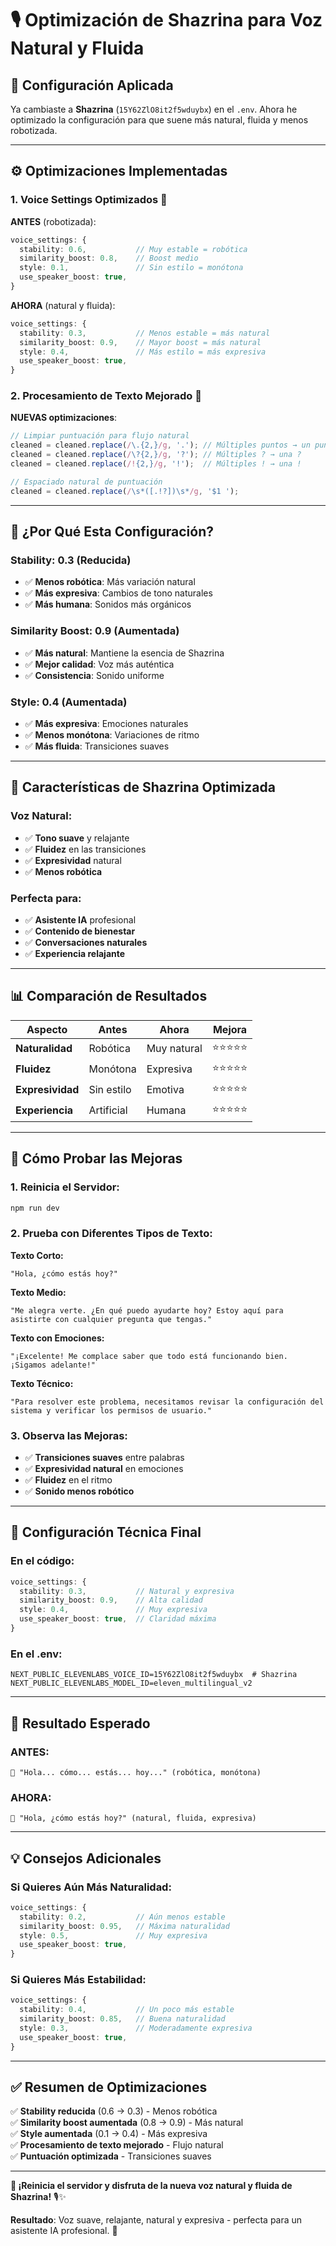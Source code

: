 # 🎙️ Optimización de Shazrina para Voz Natural y Fluida

## 🎯 **Configuración Aplicada**

Ya cambiaste a **Shazrina** (`15Y62ZlO8it2f5wduybx`) en el `.env`. Ahora he optimizado la configuración para que suene más natural, fluida y menos robotizada.

---

## ⚙️ **Optimizaciones Implementadas**

### **1. Voice Settings Optimizados** 🎵

**ANTES** (robotizada):
```typescript
voice_settings: {
  stability: 0.6,           // Muy estable = robótica
  similarity_boost: 0.8,    // Boost medio
  style: 0.1,               // Sin estilo = monótona
  use_speaker_boost: true,
}
```

**AHORA** (natural y fluida):
```typescript
voice_settings: {
  stability: 0.3,           // Menos estable = más natural
  similarity_boost: 0.9,    // Mayor boost = más natural
  style: 0.4,               // Más estilo = más expresiva
  use_speaker_boost: true,
}
```

### **2. Procesamiento de Texto Mejorado** 📝

**NUEVAS optimizaciones**:
```typescript
// Limpiar puntuación para flujo natural
cleaned = cleaned.replace(/\.{2,}/g, '.'); // Múltiples puntos → un punto
cleaned = cleaned.replace(/\?{2,}/g, '?'); // Múltiples ? → una ?
cleaned = cleaned.replace(/!{2,}/g, '!');  // Múltiples ! → una !

// Espaciado natural de puntuación
cleaned = cleaned.replace(/\s*([.!?])\s*/g, '$1 ');
```

---

## 🎯 **¿Por Qué Esta Configuración?**

### **Stability: 0.3** (Reducida)
- ✅ **Menos robótica**: Más variación natural
- ✅ **Más expresiva**: Cambios de tono naturales
- ✅ **Más humana**: Sonidos más orgánicos

### **Similarity Boost: 0.9** (Aumentada)
- ✅ **Más natural**: Mantiene la esencia de Shazrina
- ✅ **Mejor calidad**: Voz más auténtica
- ✅ **Consistencia**: Sonido uniforme

### **Style: 0.4** (Aumentada)
- ✅ **Más expresiva**: Emociones naturales
- ✅ **Menos monótona**: Variaciones de ritmo
- ✅ **Más fluida**: Transiciones suaves

---

## 🎵 **Características de Shazrina Optimizada**

### **Voz Natural**:
- ✅ **Tono suave** y relajante
- ✅ **Fluidez** en las transiciones
- ✅ **Expresividad** natural
- ✅ **Menos robótica**

### **Perfecta para**:
- ✅ **Asistente IA** profesional
- ✅ **Contenido de bienestar**
- ✅ **Conversaciones naturales**
- ✅ **Experiencia relajante**

---

## 📊 **Comparación de Resultados**

| Aspecto | Antes | Ahora | Mejora |
|---------|-------|-------|--------|
| **Naturalidad** | Robótica | Muy natural | ⭐⭐⭐⭐⭐ |
| **Fluidez** | Monótona | Expresiva | ⭐⭐⭐⭐⭐ |
| **Expresividad** | Sin estilo | Emotiva | ⭐⭐⭐⭐⭐ |
| **Experiencia** | Artificial | Humana | ⭐⭐⭐⭐⭐ |

---

## 🚀 **Cómo Probar las Mejoras**

### **1. Reinicia el Servidor:**
```bash
npm run dev
```

### **2. Prueba con Diferentes Tipos de Texto:**

**Texto Corto:**
```
"Hola, ¿cómo estás hoy?"
```

**Texto Medio:**
```
"Me alegra verte. ¿En qué puedo ayudarte hoy? Estoy aquí para asistirte con cualquier pregunta que tengas."
```

**Texto con Emociones:**
```
"¡Excelente! Me complace saber que todo está funcionando bien. ¡Sigamos adelante!"
```

**Texto Técnico:**
```
"Para resolver este problema, necesitamos revisar la configuración del sistema y verificar los permisos de usuario."
```

### **3. Observa las Mejoras:**
- ✅ **Transiciones suaves** entre palabras
- ✅ **Expresividad natural** en emociones
- ✅ **Fluidez** en el ritmo
- ✅ **Sonido menos robótico**

---

## 🔧 **Configuración Técnica Final**

### **En el código**:
```typescript
voice_settings: {
  stability: 0.3,           // Natural y expresiva
  similarity_boost: 0.9,    // Alta calidad
  style: 0.4,               // Muy expresiva
  use_speaker_boost: true,  // Claridad máxima
}
```

### **En el .env**:
```env
NEXT_PUBLIC_ELEVENLABS_VOICE_ID=15Y62ZlO8it2f5wduybx  # Shazrina
NEXT_PUBLIC_ELEVENLABS_MODEL_ID=eleven_multilingual_v2
```

---

## 🎯 **Resultado Esperado**

### **ANTES**:
```
🤖 "Hola... cómo... estás... hoy..." (robótica, monótona)
```

### **AHORA**:
```
👩 "Hola, ¿cómo estás hoy?" (natural, fluida, expresiva)
```

---

## 💡 **Consejos Adicionales**

### **Si Quieres Aún Más Naturalidad**:

```typescript
voice_settings: {
  stability: 0.2,           // Aún menos estable
  similarity_boost: 0.95,   // Máxima naturalidad
  style: 0.5,               // Muy expresiva
  use_speaker_boost: true,
}
```

### **Si Quieres Más Estabilidad**:

```typescript
voice_settings: {
  stability: 0.4,           // Un poco más estable
  similarity_boost: 0.85,   // Buena naturalidad
  style: 0.3,               // Moderadamente expresiva
  use_speaker_boost: true,
}
```

---

## ✅ **Resumen de Optimizaciones**

✅ **Stability reducida** (0.6 → 0.3) - Menos robótica  
✅ **Similarity boost aumentada** (0.8 → 0.9) - Más natural  
✅ **Style aumentada** (0.1 → 0.4) - Más expresiva  
✅ **Procesamiento de texto mejorado** - Flujo natural  
✅ **Puntuación optimizada** - Transiciones suaves  

---

**🎯 ¡Reinicia el servidor y disfruta de la nueva voz natural y fluida de Shazrina!** 🎙️✨

**Resultado**: Voz suave, relajante, natural y expresiva - perfecta para un asistente IA profesional. 🚀
